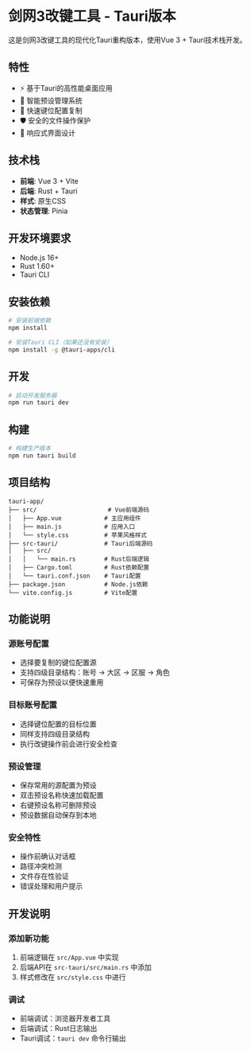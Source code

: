 # 剑网3改键工具 - Tauri版本

这是剑网3改键工具的现代化Tauri重构版本，使用Vue 3 + Tauri技术栈开发。

## 特性

- ⚡ 基于Tauri的高性能桌面应用
- 🔧 智能预设管理系统
- 🚀 快速键位配置复制
- 🛡️ 安全的文件操作保护
- 📱 响应式界面设计

## 技术栈

- **前端**: Vue 3 + Vite
- **后端**: Rust + Tauri
- **样式**: 原生CSS
- **状态管理**: Pinia

## 开发环境要求

- Node.js 16+
- Rust 1.60+
- Tauri CLI

## 安装依赖

```bash
# 安装前端依赖
npm install

# 安装Tauri CLI（如果还没有安装）
npm install -g @tauri-apps/cli
```

## 开发

```bash
# 启动开发服务器
npm run tauri dev
```

## 构建

```bash
# 构建生产版本
npm run tauri build
```

## 项目结构

```
tauri-app/
├── src/                    # Vue前端源码
│   ├── App.vue            # 主应用组件
│   ├── main.js            # 应用入口
│   └── style.css          # 苹果风格样式
├── src-tauri/             # Tauri后端源码
│   ├── src/
│   │   └── main.rs        # Rust后端逻辑
│   ├── Cargo.toml         # Rust依赖配置
│   └── tauri.conf.json    # Tauri配置
├── package.json           # Node.js依赖
└── vite.config.js         # Vite配置
```

## 功能说明

### 源账号配置
- 选择要复制的键位配置源
- 支持四级目录结构：账号 → 大区 → 区服 → 角色
- 可保存为预设以便快速重用

### 目标账号配置
- 选择键位配置的目标位置
- 同样支持四级目录结构
- 执行改键操作前会进行安全检查

### 预设管理
- 保存常用的源配置为预设
- 双击预设名称快速加载配置
- 右键预设名称可删除预设
- 预设数据自动保存到本地

### 安全特性
- 操作前确认对话框
- 路径冲突检测
- 文件存在性验证
- 错误处理和用户提示


## 开发说明

### 添加新功能
1. 前端逻辑在 `src/App.vue` 中实现
2. 后端API在 `src-tauri/src/main.rs` 中添加
3. 样式修改在 `src/style.css` 中进行

### 调试
- 前端调试：浏览器开发者工具
- 后端调试：Rust日志输出
- Tauri调试：`tauri dev` 命令行输出

